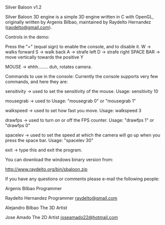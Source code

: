 Silver Baloon v1.2	

Silver Baloon 3D engine is a simple 3D engine written in C with OpenGL, originally written by Argenis Bilbao, maintained by Raydelto Hernandez (raydelto@gmail.com).

Controls in the demo:

Press the "=" (equal sign) to enable the console, and to disable it.
W -> walks forward
S -> walk back
A -> strafe left
D -> strafe right
SPACE BAR -> move vertically towards the positive Y

MOUSE -> ehhh........ duh, rotates camera. 




Commands to use in the console:
Currently the console supports very few commands, and here they are:

sensitivity -> used to set the sensitivity of the mouse.
Usage: sensitivity 10

mousegrab -> used to
Usage: "mousegrab 0" or "mousegrab 1"

walkspeed -> used to set how fast you move.
Usage: walkspeed 3

drawfps -> used to turn on or off the FPS counter.
Usage: "drawfps 1" or "drawfps 0"

spacelev -> used to set the speed at which the camera will go up when you press the space bar.
Usage: "spacelev 30"

exit -> type this and exit the program.

You can download the windows binary version from:

http://www.raydelto.org/bin/sbaloon.zip

If you have any questions or comments please e-mail the following people:

Argenis Bilbao
Programmer

Raydelto Hernandez
Programmer
raydelto@gmail.com

Alejandro Bilbao
The 3D Artist

Jose Amado
The 2D Artist
joseamado22@hotmail.com 
